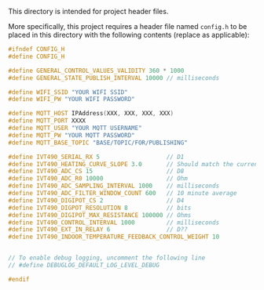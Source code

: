 
This directory is intended for project header files.

More specifically, this project requires a header file named `config.h` to be placed in this directory with the following contents (replace as applicable):

```cpp
#ifndef CONFIG_H
#define CONFIG_H

#define GENERAL_CONTROL_VALUES_VALIDITY 360 * 1000
#define GENERAL_STATE_PUBLISH_INTERVAL 10000 // milliseconds

#define WIFI_SSID "YOUR WIFI SSID"
#define WIFI_PW "YOUR WIFI PASSWORD"

#define MQTT_HOST IPAddress(XXX, XXX, XXX, XXX)
#define MQTT_PORT XXXX
#define MQTT_USER "YOUR MQTT USERNAME"
#define MQTT_PW "YOUR MQTT PASSWORD"
#define MQTT_BASE_TOPIC "BASE/TOPIC/FOR/PUBLISHING"

#define IVT490_SERIAL_RX 5                   // D1
#define IVT490_HEATING_CURVE_SLOPE 3.0       // Should match the current configuration on your IVT490
#define IVT490_ADC_CS 15                     // D8
#define IVT490_ADC_R0 10000                  // Ohm
#define IVT490_ADC_SAMPLING_INTERVAL 1000    // milliseconds
#define IVT490_ADC_FILTER_WINDOW_COUNT 600   // 10 minute average
#define IVT490_DIGIPOT_CS 2                  // D4
#define IVT490_DIGPOT_RESOLUTION 8           // bits
#define IVT490_DIGIPOT_MAX_RESISTANCE 100000 // Ohms
#define IVT490_CONTROL_INTERVAL 1000         // milliseconds
#define IVT490_EXT_IN_RELAY 6                // D??
#define IVT490_INDOOR_TEMPERATURE_FEEDBACK_CONTROL_WEIGHT 10


// To enable debug logging, uncomment the following line
// #define DEBUGLOG_DEFAULT_LOG_LEVEL_DEBUG

#endif
```
